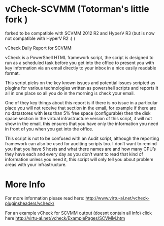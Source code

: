 vCheck-SCVMM (Totorman's little fork )
=======================================================================================================

forked to be compatible with SCVMM 2012 R2 and HyperV R3
(but is now not compatible with HyperV R2 :) )


vCheck Daily Report for SCVMM

vCheck is a PowerShell HTML framework script, the script is designed to run as a scheduled task before you get into the office to present you with key information via an email directly to your inbox in a nice easily readable format.

This script picks on the key known issues and potential issues scripted as plugins for various technologies written as powershell scripts and reports it all in one place so all you do in the morning is check your email.

One of they key things about this report is if there is no issue in a particular place you will not receive that section in the email, for example if there are no datastores with less than 5% free space (configurable) then the disk space section in the virtual infrastructure version of this script, it will not show in the email, this ensures that you have only the information you need in front of you when you get into the office.

This script is not to be confused with an Audit script, although the reporting framework can also be used for auditing scripts too.  I don’t want to remind you that you have 5 hosts and what there names are and how many CPU’s they have each and every day as you don’t want to read that kind of information unless you need it, this script will only tell you about problem areas with your infrastructure.

More Info
=========

For more information please read here: http://www.virtu-al.net/vcheck-pluginsheaders/vcheck/

For an example vCheck for SCVMM output (doesnt contain all info) click here http://virtu-al.net/vcheck/ExamplePages/SCVMM.htm

